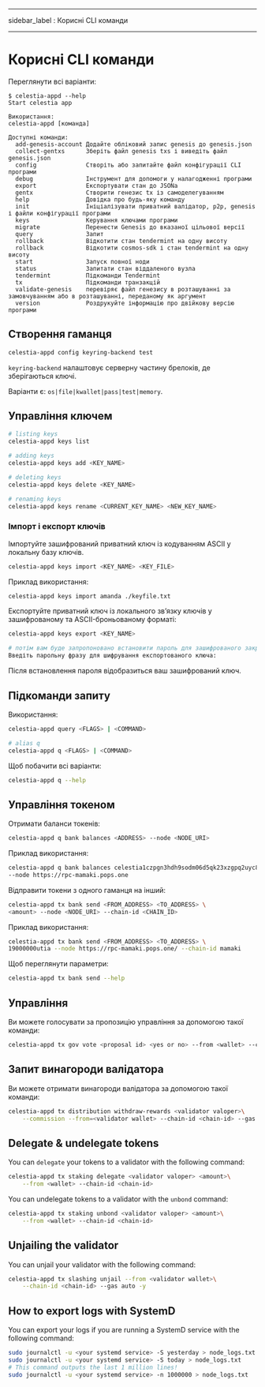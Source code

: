 - - -
sidebar_label : Корисні CLI команди
- - -

# Корисні CLI команди

Переглянути всі варіанти:

```console
$ celestia-appd --help
Start celestia app

Використання:
celestia-appd [команда]

Доступні команди:
  add-genesis-account Додайте обліковий запис genesis до genesis.json
  collect-gentxs      Зберіть файл genesis txs і виведіть файл genesis.json
  config              Створіть або запитайте файл конфігурації CLI програми
  debug               Інструмент для допомоги у налагодженні програми
  export              Експортувати стан до JSONa
  gentx               Створити генезис tx із самоделегуванням
  help                Довідка про будь-яку команду
  init                Ініціалізувати приватний валідатор, p2p, genesis і файли конфігурації програми
  keys                Керування ключами програми
  migrate             Перенести Genesis до вказаної цільової версії
  query               Запит
  rollback            Відкотити стан tendermint на одну висоту
  rollback            Відкотити cosmos-sdk і стан tendermint на одну висоту
  start               Запуск повної ноди
  status              Запитати стан віддаленого вузла
  tendermint          Підкоманди Tendermint
  tx                  Підкоманди транзакцій
  validate-genesis    перевіряє файл генезису в розташуванні за замовчуванням або в розташуванні, переданому як аргумент
  version             Роздрукуйте інформацію про двійкову версію програми
```

## Створення гаманця

```sh
celestia-appd config keyring-backend test
```

`keyring-backend` налаштовує серверну частину брелоків, де зберігаються ключі.

Варіанти є: `os|file|kwallet|pass|test|memory`.

## Управління ключем

```sh
# listing keys
celestia-appd keys list

# adding keys
celestia-appd keys add <KEY_NAME>

# deleting keys
celestia-appd keys delete <KEY_NAME>

# renaming keys
celestia-appd keys rename <CURRENT_KEY_NAME> <NEW_KEY_NAME>
```

### Імпорт і експорт ключів

Імпортуйте зашифрований приватний ключ із кодуванням ASCII у локальну базу ключів.

```sh
celestia-appd keys import <KEY_NAME> <KEY_FILE>
```

Приклад використання:

```sh
celestia-appd keys import amanda ./keyfile.txt
```

Експортуйте приватний ключ із локального зв’язку ключів у зашифрованому та ASCII-броньованому форматі:

```sh
celestia-appd keys export <KEY_NAME>

# потім вам буде запропоновано встановити пароль для зашифрованого закритого ключа:
Введіть парольну фразу для шифрування експортованого ключа:
```

Після встановлення пароля відобразиться ваш зашифрований ключ.

## Підкоманди запиту

Використання:

```sh
celestia-appd query <FLAGS> | <COMMAND>

# alias q
celestia-appd q <FLAGS> | <COMMAND>
```

Щоб побачити всі варіанти:

```sh
celestia-appd q --help
```

## Управління токеном

Отримати баланси токенів:

```sh
celestia-appd q bank balances <ADDRESS> --node <NODE_URI>
```

Приклад використання:

```sh
celestia-appd q bank balances celestia1czpgn3hdh9sodm06d5qk23xzgpq2uyc8ggdqgw \
--node https://rpc-mamaki.pops.one
```

Відправити токени з одного гаманця на інший:

```sh
celestia-appd tx bank send <FROM_ADDRESS> <TO_ADDRESS> \
<amount> --node <NODE_URI> --chain-id <CHAIN_ID>
```

Приклад використання:

```sh
celestia-appd tx bank send <FROM_ADDRESS> <TO_ADDRESS> \
19000000utia --node https://rpc-mamaki.pops.one/ --chain-id mamaki
```

Щоб переглянути параметри:

```sh
celestia-appd tx bank send --help
```

## Управління

Ви можете голосувати за пропозицію управління за допомогою такої команди:

```sh
celestia-appd tx gov vote <proposal id> <yes or no> --from <wallet> --chain-id <chain-id>
```

## Запит винагороди валідатора

Ви можете отримати винагороди валідатора за допомогою такої команди:

```sh
celestia-appd tx distribution withdraw-rewards <validator valoper>\
    --commission --from=<validator wallet> --chain-id <chain-id> --gas auto -y
```

## Delegate & undelegate tokens

You can `delegate` your tokens to a validator with the following command:

```sh
celestia-appd tx staking delegate <validator valoper> <amount>\
    --from <wallet> --chain-id <chain-id>
```

You can undelegate tokens to a validator with the `unbond` command:

```sh
celestia-appd tx staking unbond <validator valoper> <amount>\
    --from <wallet> --chain-id <chain-id>
```

## Unjailing the validator

You can unjail your validator with the following command:

```sh
celestia-appd tx slashing unjail --from <validator wallet>\
    --chain-id <chain-id> --gas auto -y
```

## How to export logs with SystemD

You can export your logs if you are running a SystemD service with the following command:

```sh
sudo journalctl -u <your systemd service> -S yesterday > node_logs.txt
sudo journalctl -u <your systemd service> -S today > node_logs.txt
# This command outputs the last 1 million lines!
sudo journalctl -u <your systemd service> -n 1000000 > node_logs.txt
```
